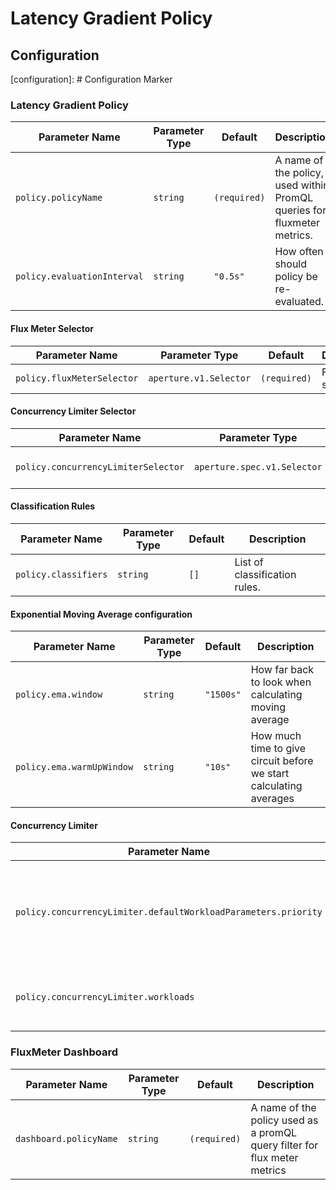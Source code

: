 # Latency Gradient Policy

## Configuration

[configuration]: # Configuration Marker

### Latency Gradient Policy

| Parameter Name              | Parameter Type | Default      | Description                                                             |
| --------------------------- | -------------- | ------------ | ----------------------------------------------------------------------- |
| `policy.policyName`         | `string`       | `(required)` | A name of the policy, used within PromQL queries for fluxmeter metrics. |
| `policy.evaluationInterval` | `string`       | `"0.5s"`     | How often should policy be re-evaluated.                                |

#### Flux Meter Selector

| Parameter Name             | Parameter Type         | Default      | Description          |
| -------------------------- | ---------------------- | ------------ | -------------------- |
| `policy.fluxMeterSelector` | `aperture.v1.Selector` | `(required)` | Flux Meter selector. |

#### Concurrency Limiter Selector

| Parameter Name                      | Parameter Type              | Default      | Description                   |
| ----------------------------------- | --------------------------- | ------------ | ----------------------------- |
| `policy.concurrencyLimiterSelector` | `aperture.spec.v1.Selector` | `(required)` | Concurrency Limiter selector. |

#### Classification Rules

| Parameter Name       | Parameter Type | Default | Description                   |
| -------------------- | -------------- | ------- | ----------------------------- |
| `policy.classifiers` | `string`       | `[]`    | List of classification rules. |

#### Exponential Moving Average configuration

| Parameter Name            | Parameter Type | Default   | Description                                                        |
| ------------------------- | -------------- | --------- | ------------------------------------------------------------------ |
| `policy.ema.window`       | `string`       | `"1500s"` | How far back to look when calculating moving average               |
| `policy.ema.warmUpWindow` | `string`       | `"10s"`   | How much time to give circuit before we start calculating averages |

#### Concurrency Limiter

| Parameter Name                                                 | Parameter Type                         | Default | Description                                                                |
| -------------------------------------------------------------- | -------------------------------------- | ------- | -------------------------------------------------------------------------- |
| `policy.concurrencyLimiter.defaultWorkloadParameters.priority` | `int`                                  | `20`    | Workload parameters to use in case none of the configured workloads match. |
| `policy.concurrencyLimiter.workloads`                          | `[]aperture.spec.v1.SchedulerWorkload` | `[]`    | A list of additional workloads for the scheduler                           |

### FluxMeter Dashboard

| Parameter Name         | Parameter Type | Default      | Description                                                               |
| ---------------------- | -------------- | ------------ | ------------------------------------------------------------------------- |
| `dashboard.policyName` | `string`       | `(required)` | A name of the policy used as a promQL query filter for flux meter metrics |

